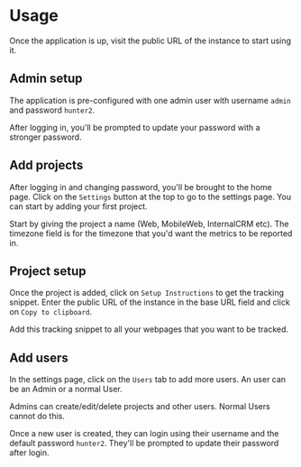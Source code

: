 # Usage

Once the application is up, visit the public URL of the instance to start using it.

## Admin setup

The application is pre-configured with one admin user with username `admin` and password `hunter2`.

After logging in, you'll be prompted to update your password with a stronger password.

## Add projects

After logging in and changing password, you'll be brought to the home page. Click on the `Settings` button at the top to go to the settings page. You can start by adding your first project.

Start by giving the project a name (Web, MobileWeb, InternalCRM etc). The timezone field is for the timezone that you'd want the metrics to be reported in.

## Project setup

Once the project is added, click on `Setup Instructions` to get the tracking snippet. Enter the public URL of the instance in the base URL field and click on `Copy to clipboard`.

Add this tracking snippet to all your webpages that you want to be tracked.

## Add users

In the settings page, click on the `Users` tab to add more users. An user can be an Admin or a normal User.

Admins can create/edit/delete projects and other users. Normal Users cannot do this.

Once a new user is created, they can login using their username and the default password `hunter2`. They'll be prompted to update their password after login.
